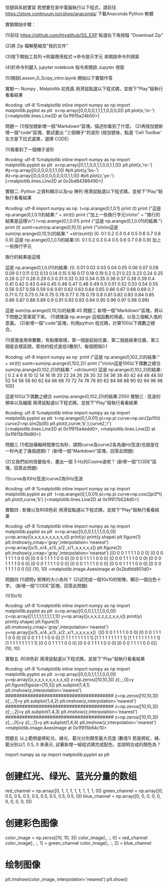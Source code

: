 信號與系統實習
若想要在家中電腦執行以下程式，請前往 https://store.continuum.io/cshop/anaconda/ 下載Anaconda Python 軟體

實驗開始步驟：

(1)前往 https://github.com/htygithub/SS_EXP 點選右下角按鈕 "Download Zip"

(2)將 Zip 檔解壓縮至"我的文件"

(3)按下開始工具列->附屬應用程式->命令提示字元 來開啟命令列視窗

(4)於命令列鍵入 jupyter notebook 指令來開啟 Jupyter 視窗

(5)開啟Lesson_0_Scipy_intro.ipynb 開始以下實驗作答

實驗一: Numpy , Matplotlib 初見面
用滑鼠點選以下程式碼，並按下"Play"鈕執行看看結果

#coding: utf-8
%matplotlib inline
import numpy as np
import matplotlib.pyplot as plt
​
x=np.array([0,0,0,0,1,1,1,1,0,0,0,0])
plt.plot(x,'ro-')
[<matplotlib.lines.Line2D at 0x1f915a24b50>]

問題一
(1)按加號新增一個"Markdown"區塊，描述你看到了什麼。
(2)再按加號新增一個"code"區塊，嘗試畫出 "三個帽子"的波形
(按加號後，點選 'Cell Toolbar' 左方是下拉式選單，選擇 CODE)

(1)我看到了一個帽子波形

#coding: utf-8
%matplotlib inline
import numpy as np
import matplotlib.pyplot as plt
​
x=np.array([0,1,1,0,0,1,1,0,0,1,1,0])
plt.plot(x,'ro-')
#y=np.array([0,0,0,0,0,1,1,0])
#plt.plot(y,'bo-')
#z=np.array([0,0,0,0,0,0,0,0,0,1,1,0])
#plt.plot(z,'yo-')
[<matplotlib.lines.Line2D at 0x2bd84386490>]

實驗二: Python 之資料顯示以及np 陣列
用滑鼠點選以下程式碼，並按下"Play"鈕執行看看結果

#coding: utf-8
import numpy as np
​
t=np.arange(0,1,0.1)
print (t)
print ("這是 np.arange(0,1,0.1)的結果:" + str(t))
print ("加上一些換行字元\n\n\n" + "換行的結果是這樣\n")
t=np.arange(0,1,0.01)
print ("這是 np.arange(0,1,0.01)的結果:")
print (t)
sumt=sum(np.arange(0,10,1))
print ("\n\n\n這是 sum(np.arange(0,10,1))的結果:" +str(sumt))
[0.  0.1 0.2 0.3 0.4 0.5 0.6 0.7 0.8 0.9]
這是 np.arange(0,1,0.1)的結果:[0.  0.1 0.2 0.3 0.4 0.5 0.6 0.7 0.8 0.9]
加上一些換行字元


換行的結果是這樣

這是 np.arange(0,1,0.01)的結果:
[0.   0.01 0.02 0.03 0.04 0.05 0.06 0.07 0.08 0.09 0.1  0.11 0.12 0.13
 0.14 0.15 0.16 0.17 0.18 0.19 0.2  0.21 0.22 0.23 0.24 0.25 0.26 0.27
 0.28 0.29 0.3  0.31 0.32 0.33 0.34 0.35 0.36 0.37 0.38 0.39 0.4  0.41
 0.42 0.43 0.44 0.45 0.46 0.47 0.48 0.49 0.5  0.51 0.52 0.53 0.54 0.55
 0.56 0.57 0.58 0.59 0.6  0.61 0.62 0.63 0.64 0.65 0.66 0.67 0.68 0.69
 0.7  0.71 0.72 0.73 0.74 0.75 0.76 0.77 0.78 0.79 0.8  0.81 0.82 0.83
 0.84 0.85 0.86 0.87 0.88 0.89 0.9  0.91 0.92 0.93 0.94 0.95 0.96 0.97
 0.98 0.99]



這是 sum(np.arange(0,10,1))的結果:45
問題二
新增一個"Markdown"區塊，將以下問題之答案寫下來。
(1)請推論 np.arange 這個函數的用處，以及三個輸入值的意義。
(2)新增一個"code"區塊，利用python 程式碼，計算100以下偶數之總合。

(1)感覺是用來數數，有點像取樣，第一個是起始位置、第二個是結束位置、第三個是去樣區間，那他的程式是從0數到1，每個間隔0.1

#coding: utf-8
import numpy as np
​
print ("這是 np.arange(0,102,2)的結果:" + str(t))
sumt=sum(np.arange(0,102,2))
print ("\n\n\n這是100以下偶數之總合 sum(np.arange(0,102,2))的結果:" +str(sumt))
這是 np.arange(0,102,2)的結果:[  0   2   4   6   8  10  12  14  16  18  20  22  24  26  28  30  32  34
  36  38  40  42  44  46  48  50  52  54  56  58  60  62  64  66  68  70
  72  74  76  78  80  82  84  86  88  90  92  94  96  98 100]



這是100以下偶數之總合 sum(np.arange(0,102,2))的結果:2550
實驗三 : 弦波的頻率以及繪圖
用滑鼠點選以下程式碼，並按下"Play"鈕執行看看結果

#coding: utf-8
%matplotlib inline
import numpy as np
import matplotlib.pyplot as plt
​
t=np.arange(0,1,0.01)
pi=np.pi
curve=np.sin(2*pi*10*t)
curve2=np.sin(2*pi*5*t)
plt.plot(t,curve,'b',t,curve2,'r')
[<matplotlib.lines.Line2D at 0x1f915a4edd0>,
 <matplotlib.lines.Line2D at 0x1f915b19d90>]

問題三
(1)假設橫軸時間單位為秒，請問curve及curve2各為幾Hz弦波(也就是在一秒內走了幾個週期)？
(新增一個"Markdown"區塊，回答此問題)

(2)又我們如何改變指令，畫出一個 3 Hz的Cosine波呢？
(新增一個"CODE"區塊，回答此問題)

(1)curve為10Hz弦波/curve2為5Hz弦波

#coding: utf-8
%matplotlib inline
import numpy as np
import matplotlib.pyplot as plt
​
t=np.arange(0,1,0.01)
pi=np.pi
curve=np.cos(2*pi*3*t)
plt.plot(t,curve,'b')
[<matplotlib.lines.Line2D at 0x1f917b524d0>]

實驗四 : 影像以及RGB色彩
用滑鼠點選以下程式碼，並按下"Play"鈕執行看看結果

#coding: utf-8
%matplotlib inline
import numpy as np
import matplotlib.pyplot as plt
​
x=np.array([0,0,0,1,1,1,1,0,0,0])
y=np.array([x,x,x,x,x,x,x,x,x,x])
print(y)
print(y.shape)
plt.figure(1)
plt.imshow(y,cmap='gray',interpolation='nearest')
y=np.array([x/5.,x/4.,x/3.,x/2.,x/1.,x,x,x,x,x])
plt.figure(2)
plt.imshow(y,cmap='gray',interpolation='nearest')
[[0 0 0 1 1 1 1 0 0 0]
 [0 0 0 1 1 1 1 0 0 0]
 [0 0 0 1 1 1 1 0 0 0]
 [0 0 0 1 1 1 1 0 0 0]
 [0 0 0 1 1 1 1 0 0 0]
 [0 0 0 1 1 1 1 0 0 0]
 [0 0 0 1 1 1 1 0 0 0]
 [0 0 0 1 1 1 1 0 0 0]
 [0 0 0 1 1 1 1 0 0 0]
 [0 0 0 1 1 1 1 0 0 0]]
(10, 10)
<matplotlib.image.AxesImage at 0x2bdfdd851d0>


問題四
(1)請問y 矩陣的大小為何？
(2)試完成一個10x10的矩陣，顯示一個白色十字。 (新增一個"CODE"區塊，回答此問題)

(1)10x10

#coding: utf-8
%matplotlib inline
import numpy as np
import matplotlib.pyplot as plt
​
x=np.array([0,0,0,1,1,1,1,0,0,0])
z=np.array([1,1,1,1,1,1,1,1,1,1])
y=np.array([x,x,x,z,z,z,z,x,x,x])
print(y)
print(y.shape)
plt.figure(1)
plt.imshow(y,cmap='gray',interpolation='nearest')
y=np.array([x/5.,x/4.,x/3.,x/2.,x/1.,x,x,x,x,x])
​
[[0 0 0 1 1 1 1 0 0 0]
 [0 0 0 1 1 1 1 0 0 0]
 [0 0 0 1 1 1 1 0 0 0]
 [1 1 1 1 1 1 1 1 1 1]
 [1 1 1 1 1 1 1 1 1 1]
 [1 1 1 1 1 1 1 1 1 1]
 [1 1 1 1 1 1 1 1 1 1]
 [0 0 0 1 1 1 1 0 0 0]
 [0 0 0 1 1 1 1 0 0 0]
 [0 0 0 1 1 1 1 0 0 0]]
(10, 10)

實驗五 :RGB色彩
用滑鼠點選以下程式碼，並按下"Play"鈕執行看看結果

#coding: utf-8
%matplotlib inline
import numpy as np
import matplotlib.pyplot as plt
​
x=np.array([0,0,0,1,1,1,1,0,0,0])
y=np.array([x,x,x,x,x,x,x,x,x,x])
z=np.zeros([10,10,3])
z[:,:,0]=y 
plt.figure(figsize=[15,5])
plt.subplot(1,4,1)
plt.imshow(z,interpolation='nearest')
#######################################
z=np.zeros([10,10,3])
z[:,:,1]=y
plt.subplot(1,4,2)
plt.imshow(z,interpolation='nearest')
#######################################
z=np.zeros([10,10,3])
z[:,:,2]=y
plt.subplot(1,4,3)
plt.imshow(z,interpolation='nearest')
#######################################
z=np.zeros([10,10,3])
z[:,:,0]=y
z[:,:,1]=y
plt.subplot(1,4,4)
plt.imshow(z,interpolation='nearest')
<matplotlib.image.AxesImage at 0x1f915b64c10>

問題五
以上範例是將紅光、綠光、藍光分別開至最大亮度 (數值1)
若是將紅、綠、藍分別以1, 0.5, 0 來表示, 試著新增一組程式碼完成配色，並說明合成的顏色為？

import numpy as np
import matplotlib.pyplot as plt
​
# 创建红光、绿光、蓝光分量的数组
red_channel = np.array([0, 1, 1, 1, 1, 1, 1, 1, 1, 0])
green_channel = np.array([0, 0.5, 0.5, 0.5, 0.5, 0.5, 0.5, 0.5, 0.5, 0])
blue_channel = np.array([0, 0, 0, 0, 0, 0, 0, 0, 0, 0])
​
# 创建彩色图像
color_image = np.zeros([10, 10, 3])
color_image[:, :, 0] = red_channel
color_image[:, :, 1] = green_channel
color_image[:, :, 2] = blue_channel
​
# 绘制图像
plt.imshow(color_image, interpolation='nearest')
plt.show()
